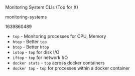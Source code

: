 Monitoring System CLIs (Top for X)

monitoring-systems

1639860489

- `top` - Monitoring processes for CPU, Memory
- `htop` - Better `top`
- `btop` - Better `htop`
- `iotop` - `top` for disk I/O
- `iftop` - `top` for network I/O
- `docker stats` - `top` across docker containers
- `docker top` - `top` for processes within a docker container
